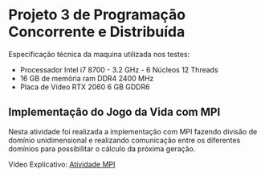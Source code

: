 <h1> Projeto 3 de Programação Concorrente e Distribuída</h1>

<p>Especificação técnica da maquina utilizada nos testes:</p>

<ul>
  <li>Processador Intel i7 8700 - 3.2 GHz - 6 Núcleos 12 Threads</li>
  <li>16 GB de memória ram DDR4 2400 MHz</li>
  <li>Placa de Vídeo RTX 2060 6 GB GDDR6</li>
</ul>

<h2>Implementaçâo do Jogo da Vida com MPI</h2>

<p> Nesta atividade foi realizada a implementação com MPI fazendo divisâo de domínio unidimensional e realizando comunicaçâo entre os diferentes domínios para possibilitar o cálculo da próxima geração.</p> 

<p> Vídeo Explicativo: <a href="https://drive.google.com/file/d/10tK-oAQLREW5bCi17rpOGYJNtwemKhAD/view?usp=sharing">Atividade MPI</a></<p>
